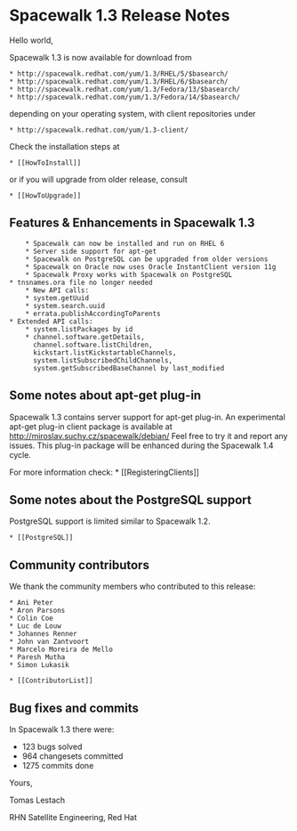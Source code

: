 # __Spacewalk 1.3 Release Notes__



Hello world,

Spacewalk 1.3 is now available for download from

    * http://spacewalk.redhat.com/yum/1.3/RHEL/5/$basearch/
    * http://spacewalk.redhat.com/yum/1.3/RHEL/6/$basearch/
    * http://spacewalk.redhat.com/yum/1.3/Fedora/13/$basearch/
    * http://spacewalk.redhat.com/yum/1.3/Fedora/14/$basearch/

depending on your operating system, with client repositories under

    * http://spacewalk.redhat.com/yum/1.3-client/

Check the installation steps at

    * [[HowToInstall]]

or if you will upgrade from older release, consult

    * [[HowToUpgrade]]
## Features & Enhancements in Spacewalk 1.3



        * Spacewalk can now be installed and run on RHEL 6
        * Server side support for apt-get
        * Spacewalk on PostgreSQL can be upgraded from older versions
        * Spacewalk on Oracle now uses Oracle InstantClient version 11g
        * Spacewalk Proxy works with Spacewalk on PostgreSQL
    * tnsnames.ora file no longer needed
        * New API calls:
        * system.getUuid
        * system.search.uuid
        * errata.publishAccordingToParents
    * Extended API calls:
        * system.listPackages by id
        * channel.software.getDetails,
          channel.software.listChildren,
          kickstart.listKickstartableChannels,
          system.listSubscribedChildChannels,
          system.getSubscribedBaseChannel by last_modified
## Some notes about apt-get plug-in



Spacewalk 1.3 contains server support for apt-get plug-in.
An experimental apt-get plug-in client package is available at
http://miroslav.suchy.cz/spacewalk/debian/
Feel free to try it and report any issues.
This plug-in package will be enhanced during the Spacewalk 1.4 cycle.

For more information check:
    * [[RegisteringClients]]
## Some notes about the PostgreSQL support



PostgreSQL support is limited similar to Spacewalk 1.2.

    * [[PostgreSQL]]
## Community contributors



We thank the community members who contributed to this release:

    * Ani Peter
    * Aron Parsons
    * Colin Coe
    * Luc de Louw
    * Johannes Renner
    * John van Zantvoort
    * Marcelo Moreira de Mello
    * Paresh Mutha
    * Simon Lukasik

    * [[ContributorList]]
## Bug fixes and commits

In Spacewalk 1.3 there were:

 * 123 bugs solved
 * 964 changesets committed
 * 1275 commits done






Yours, 

Tomas Lestach 

RHN Satellite Engineering, Red Hat
